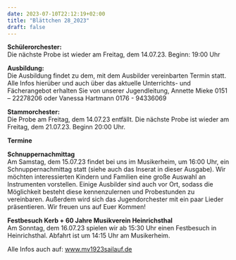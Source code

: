 ```yaml
---
date: 2023-07-10T22:12:19+02:00
title: "Blättchen 28_2023"
draft: false
---
```



**Schülerorchester:**  
Die nächste Probe ist wieder am Freitag, dem 14.07.23. Beginn: 19:00 Uhr


**Ausbildung:**  
Die Ausbildung findet zu dem, mit dem Ausbilder vereinbarten Termin statt.
Alle Infos hierüber und auch über das aktuelle Unterrichts- und Fächerangebot erhalten Sie von unserer Jugendleitung,
Annette Mieke 0151 – 22278206 oder Vanessa Hartmann 0176 - 94336069


**Stammorchester:**  
Die Probe am Freitag, dem 14.07.23 entfällt. Die nächste Probe ist wieder am Freitag, dem 21.07.23. Beginn 20:00 Uhr. 


**Termine**  


**Schnuppernachmittag**  
Am Samstag, dem 15.07.23 findet bei uns im Musikerheim, um 16:00 Uhr, ein Schnuppernachmittag statt (siehe auch das Inserat in dieser Ausgabe). Wir möchten interessierten Kindern und Familien eine große Auswahl an Instrumenten vorstellen. Einige Ausbilder sind auch vor Ort, sodass die Möglichkeit besteht diese kennenzulernen und Probestunden zu vereinbaren. Außerdem wird sich das Jugendorchester mit ein paar Lieder präsentieren. Wir freuen uns auf Euer Kommen!


**Festbesuch Kerb + 60 Jahre Musikverein Heinrichsthal**  
Am Sonntag, dem 16.07.23 spielen wir ab 15:30 Uhr einen Festbesuch in Heinrichsthal. 
Abfahrt ist um 14:15 Uhr am Musikerheim.

Alle Infos auch auf: www.mv1923sailauf.de